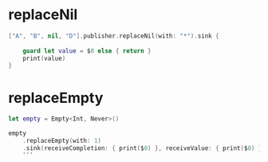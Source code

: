 # replaceNil

```swift
["A", "B", nil, "D"].publisher.replaceNil(with: "*").sink {
    
    guard let value = $0 else { return }
    print(value)
}
```

# replaceEmpty

```swift
let empty = Empty<Int, Never>()

empty
    .replaceEmpty(with: 1)
    .sink(receiveCompletion: { print($0) }, receiveValue: { print($0) })
    ```
